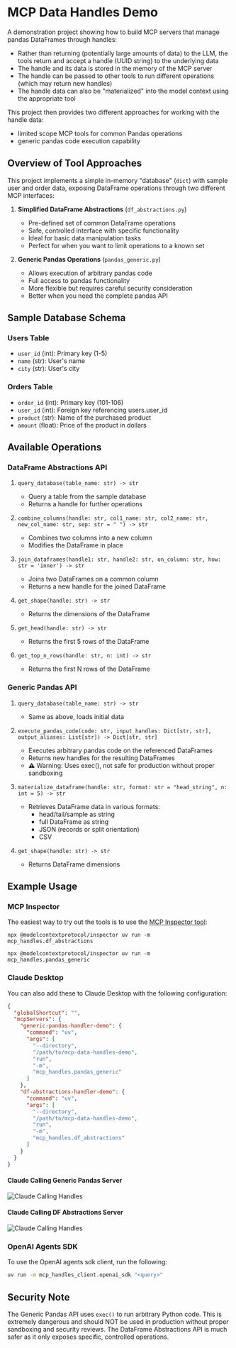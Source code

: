 # MCP Data Handles Demo

A demonstration project showing how to build MCP servers that manage pandas DataFrames through handles:

- Rather than returning (potentially large amounts of data) to the LLM, the tools return and accept a handle (UUID string) to the underlying data
- The handle and its data is stored in the memory of the MCP server
- The handle can be passed to other tools to run different operations (which may return new handles)
- The handle data can also be "materialized" into the model context using the appropriate tool

This project then provides two different approaches for working with the handle data:

- limited scope MCP tools for common Pandas operations
- generic pandas code execution capability

## Overview of Tool Approaches

This project implements a simple in-memory "database" (`dict`) with sample user and order data, exposing DataFrame operations through two different MCP interfaces:

1. **Simplified DataFrame Abstractions** (`df_abstractions.py`)
   - Pre-defined set of common DataFrame operations
   - Safe, controlled interface with specific functionality
   - Ideal for basic data manipulation tasks
   - Perfect for when you want to limit operations to a known set

2. **Generic Pandas Operations** (`pandas_generic.py`)
   - Allows execution of arbitrary pandas code
   - Full access to pandas functionality
   - More flexible but requires careful security consideration
   - Better when you need the complete pandas API

## Sample Database Schema

### Users Table
- `user_id` (int): Primary key (1-5)
- `name` (str): User's name
- `city` (str): User's city

### Orders Table
- `order_id` (int): Primary key (101-106)
- `user_id` (int): Foreign key referencing users.user_id
- `product` (str): Name of the purchased product
- `amount` (float): Price of the product in dollars

## Available Operations

### DataFrame Abstractions API

1. `query_database(table_name: str) -> str`
   - Query a table from the sample database
   - Returns a handle for further operations

2. `combine_columns(handle: str, col1_name: str, col2_name: str, new_col_name: str, sep: str = " ") -> str`
   - Combines two columns into a new column
   - Modifies the DataFrame in place

3. `join_dataframes(handle1: str, handle2: str, on_column: str, how: str = 'inner') -> str`
   - Joins two DataFrames on a common column
   - Returns a new handle for the joined DataFrame

4. `get_shape(handle: str) -> str`
   - Returns the dimensions of the DataFrame

5. `get_head(handle: str) -> str`
   - Returns the first 5 rows of the DataFrame

6. `get_top_n_rows(handle: str, n: int) -> str`
   - Returns the first N rows of the DataFrame

### Generic Pandas API

1. `query_database(table_name: str) -> str`
   - Same as above, loads initial data

2. `execute_pandas_code(code: str, input_handles: Dict[str, str], output_aliases: List[str]) -> Dict[str, str]`
   - Executes arbitrary pandas code on the referenced DataFrames
   - Returns new handles for the resulting DataFrames
   - ⚠️ Warning: Uses exec(), not safe for production without proper sandboxing

3. `materialize_dataframe(handle: str, format: str = "head_string", n: int = 5) -> str`
   - Retrieves DataFrame data in various formats:
     - head/tail/sample as string
     - full DataFrame as string
     - JSON (records or split orientation)
     - CSV

4. `get_shape(handle: str) -> str`
   - Returns DataFrame dimensions

## Example Usage

### MCP Inspector

The easiest way to try out the tools is to use the [MCP Inspector tool](https://github.com/modelcontextprotocol/inspector):

```
npx @modelcontextprotocol/inspector uv run -m mcp_handles.df_abstractions
```

```
npx @modelcontextprotocol/inspector uv run -m mcp_handles.pandas_generic
```

### Claude Desktop

You can also add these to Claude Desktop with the following configuration:

```json
{
  "globalShortcut": "",
  "mcpServers": {
    "generic-pandas-handler-demo": {
      "command": "uv",
      "args": [
        "--directory",
        "/path/to/mcp-data-handles-demo",
        "run",
        "-m",
        "mcp_handles.pandas_generic"
      ]
    },
    "df-abstractions-handler-demo": {
      "command": "uv",
      "args": [
        "--directory",
        "/path/to/mcp-data-handles-demo",
        "run",
        "-m",
        "mcp_handles.df_abstractions"
      ]
    }
  }
}
```

#### Claude Calling Generic Pandas Server

![Claude Calling Handles](./img/claude-calls-generic.png)

#### Claude Calling DF Abstractions Server

![Claude Calling Handles](./img/claude-calls-abstract.png)

### OpenAI Agents SDK

To use the OpenAI agents sdk client, run the following:

```sh
uv run -m mcp_handles_client.openai_sdk "<query>"
```

## Security Note

The Generic Pandas API uses `exec()` to run arbitrary Python code. This is extremely dangerous and should NOT be used in production without proper sandboxing and security reviews. The DataFrame Abstractions API is much safer as it only exposes specific, controlled operations.